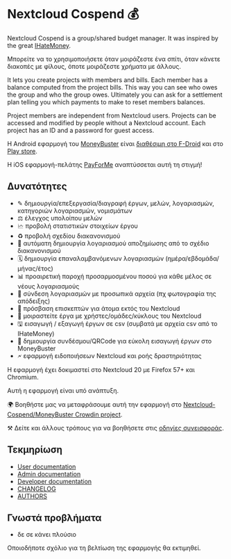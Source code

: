 # Nextcloud Cospend 💰

Nextcloud Cospend is a group/shared budget manager. It was inspired by the great [IHateMoney](https://github.com/spiral-project/ihatemoney/).

Μπορείτε να το χρησιμοποιήσετε όταν μοιράζεστε ένα σπίτι, όταν κάνετε διακοπές με φίλους, όποτε μοιράζεστε χρήματα με άλλους.

It lets you create projects with members and bills. Each member has a balance computed from the project bills. This way you can see who owes the group and who the group owes. Ultimately you can ask for a settlement plan telling you which payments to make to reset members balances.

Project members are independent from Nextcloud users. Projects can be accessed and modified by people without a Nextcloud account. Each project has an ID and a password for guest access.

Η Android εφαρμογή του [MoneyBuster](https://gitlab.com/eneiluj/moneybuster) είναι [διαθέσιμη στο F-Droid](https://f-droid.org/packages/net.eneiluj.moneybuster/) και στο [Play store](https://play.google.com/store/apps/details?id=net.eneiluj.moneybuster).

Η iOS εφαρμογή-πελάτης [PayForMe](https://github.com/mayflower/PayForMe) αναπτύσσεται αυτή τη στιγμή!

## Δυνατότητες

* ✎ δημιουργία/επεξεργασία/διαγραφή έργων, μελών, λογαριασμών, κατηγοριών λογαριασμών, νομισμάτων
* ⚖ έλεγχος υπολοίπου μελών
* 🗠 προβολή στατιστικών στοιχείων έργου
* ♻ προβολή σχεδίου διακανονισμού
* 🎇 αυτόματη δημιουργία λογαριασμού αποζημίωσης από το σχέδιο διακανονισμού
* 🗓 δημιουργία επαναλαμβανόμενων λογαριασμών (ημέρα/εβδομάδα/μήνας/έτος)
* 📊 προαιρετική παροχή προσαρμοσμένου ποσού για κάθε μέλος σε νέους λογαριασμούς
* 🔗 σύνδεση λογαριασμών με προσωπικά αρχεία (πχ φωτογραφία της απόδειξης)
* 👩 πρόσβαση επισκεπτών για άτομα εκτός του Nextcloud
* 👫 μοιραστείτε έργα με χρήστες/ομάδες/κύκλους του Nextcloud
* 🖫 εισαγωγή / εξαγωγή έργων σε csv (συμβατά με αρχεία csv από το IHateMoney)
* 🔗 δημιουργία συνδέσμου/QRCode για εύκολη εισαγωγή έργων στο MoneyBuster
* 🗲 εφαρμογή ειδοποιήσεων Nextcloud και ροής δραστηριότητας

Η εφαρμογή έχει δοκιμαστεί στο Nextcloud 20 με Firefox 57+ και Chromium.

Αυτή η εφαρμογή είναι υπό ανάπτυξη.

🌍 Βοηθήστε μας να μεταφράσουμε αυτή την εφαρμογή στο [Nextcloud-Cospend/MoneyBuster Crowdin project](https://crowdin.com/project/moneybuster).

⚒ Δείτε και άλλους τρόπους για να βοηθήσετε στις [οδηγίες συνεισφοράς](https://github.com/eneiluj/cospend-nc/blob/master/CONTRIBUTING.md).

## Τεκμηρίωση

* [User documentation](https://github.com/eneiluj/cospend-nc/blob/master/docs/user.md)
* [Admin documentation](https://github.com/eneiluj/cospend-nc/blob/master/docs/admin.md)
* [Developer documentation](https://github.com/eneiluj/cospend-nc/blob/master/docs/dev.md)
* [CHANGELOG](https://github.com/eneiluj/cospend-nc/blob/master/CHANGELOG.md#change-log)
* [AUTHORS](https://github.com/eneiluj/cospend-nc/blob/master/AUTHORS.md#authors)

## Γνωστά προβλήματα

* δε σε κάνει πλούσιο

Οποιοδήποτε σχόλιο για τη βελτίωση της εφαρμογής θα εκτιμηθεί.

